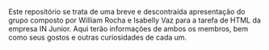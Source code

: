 Este repositório se trata de uma breve e descontraída apresentação do grupo composto por William Rocha e Isabelly Vaz para a tarefa de HTML da empresa IN Junior. Aqui terão informações de ambos os membros, bem como seus gostos e outras curiosidades de cada um.